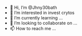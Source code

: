 - 👋 Hi, I’m @Jhny30bath
- 👀 I’m interested in invest crytos
- 🌱 I’m currently learning ...
- 💞️ I’m looking to collaborate on ...
- 📫 How to reach me ...

<!---
Jhny30bath/Jhny30bath is a ✨ special ✨ repository because its `README.md` (this file) appears on your GitHub profile.
You can click the Preview link to take a look at your changes.
--->
